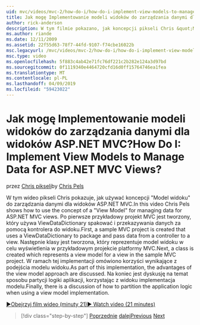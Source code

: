 ```yaml
---
uid: mvc/videos/mvc-2/how-do-i/how-do-i-implement-view-models-to-manage-data-for-aspnet-mvc-views
title: Jak mogę Implementowanie modeli widoków do zarządzania danymi dla widoków ASP.NET MVC? | Microsoft Docs
author: rick-anderson
description: W tym filmie pokazano, jak koncepcji pikseli Chris &quot;Model widoku&quot; do zarządzania danymi dla widoków ASP.NET MVC. Po pierwsze przykładowy projekt MVC jest poświadczeń...
ms.author: riande
ms.date: 12/11/2009
ms.assetid: 22f55d63-78f7-44fd-9107-f74cbe16022b
msc.legacyurl: /mvc/videos/mvc-2/how-do-i/how-do-i-implement-view-models-to-manage-data-for-aspnet-mvc-views
msc.type: video
ms.openlocfilehash: 5f883c4ab42e71fc76df221c2b282e124a3d97bd
ms.sourcegitcommit: 0f1119340e4464720cfd16d0ff15764746ea1fea
ms.translationtype: MT
ms.contentlocale: pl-PL
ms.lasthandoff: 04/09/2019
ms.locfileid: "59423022"
---
```

# <a name="how-do-i-implement-view--models-to-manage-data-for-aspnet-mvc-views"></a><span data-ttu-id="becc0-105">Jak mogę Implementowanie modeli widoków do zarządzania danymi dla widoków ASP.NET MVC?</span><span class="sxs-lookup"><span data-stu-id="becc0-105">How Do I: Implement View  Models to Manage Data for ASP.NET MVC Views?</span></span>

<span data-ttu-id="becc0-106">przez [Chris pikseli](https://twitter.com/chrispels)</span><span class="sxs-lookup"><span data-stu-id="becc0-106">by [Chris Pels](https://twitter.com/chrispels)</span></span>

<span data-ttu-id="becc0-107">W tym wideo pikseli Chris pokazuje, jak używać koncepcji "Model widoku" do zarządzania danymi dla widoków ASP.NET MVC.</span><span class="sxs-lookup"><span data-stu-id="becc0-107">In this video Chris Pels shows how to use the concept of a "View Model" for managing data for ASP.NET MVC views.</span></span> <span data-ttu-id="becc0-108">Po pierwsze przykładowy projekt MVC jest tworzony, który używa ViewDataDictionary spakować i przekazywania danych za pomocą kontrolera do widoku.</span><span class="sxs-lookup"><span data-stu-id="becc0-108">First, a sample MVC project is created that uses a ViewDataDictionary to package and pass data from a controller to a view.</span></span> <span data-ttu-id="becc0-109">Następnie klasy jest tworzona, który reprezentuje model widoku w celu wyświetlenia w przykładowym projekcie platformy MVC.</span><span class="sxs-lookup"><span data-stu-id="becc0-109">Next, a class is created which represents a view model for a view in the sample MVC project.</span></span> <span data-ttu-id="becc0-110">W ramach tej implementacji omówiono korzyści wynikające z podejścia modelu widoku.</span><span class="sxs-lookup"><span data-stu-id="becc0-110">As part of this implementation, the advantages of the view model approach are discussed.</span></span> <span data-ttu-id="becc0-111">Na koniec jest dyskusję na temat sposobu partycji logiki aplikacji, korzystając z widoku implementacja modelu.</span><span class="sxs-lookup"><span data-stu-id="becc0-111">Finally, there is a discussion of how to partition the application logic when using a view model implementation.</span></span>

[<span data-ttu-id="becc0-112">&#9654;Obejrzyj film wideo (minuty 21)</span><span class="sxs-lookup"><span data-stu-id="becc0-112">&#9654; Watch video (21 minutes)</span></span>](https://channel9.msdn.com/Blogs/ASP-NET-Site-Videos/how-do-i-implement-view-models-to-manage-data-for-aspnet-mvc-views)

> [!div class="step-by-step"]
> <span data-ttu-id="becc0-113">[Poprzednie](how-do-i-work-with-data-in-aspnet-mvc-partial-views.md)
> [dalej](how-do-i-create-a-custom-html-helper-for-an-mvc-application.md)</span><span class="sxs-lookup"><span data-stu-id="becc0-113">[Previous](how-do-i-work-with-data-in-aspnet-mvc-partial-views.md)
[Next](how-do-i-create-a-custom-html-helper-for-an-mvc-application.md)</span></span>
